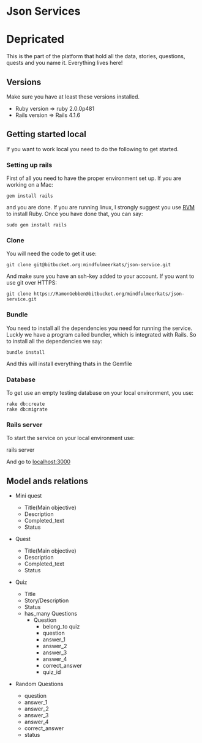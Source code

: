 # Json Services
# Depricated
This is the part of the platform that hold all the data, stories, questions, quests and you name it. Everything lives here!

## Versions
Make sure you have at least these versions installed.

- Ruby version => ruby 2.0.0p481
- Rails version => Rails 4.1.6

## Getting started local

If you want to work local you need to do the following to get started.

### Setting up rails

First of all you need to have the proper environment set up.
If you are working on a Mac:

    gem install rails

and you are done.
If you are running linux, I strongly suggest you use [RVM](http://rvm.io/) to install Ruby.
Once you have done that, you can say:

    sudo gem install rails

### Clone

You will need the code to get it use:

    git clone git@bitbucket.org:mindfulmeerkats/json-service.git

And make sure you have an ssh-key added to your account. If you want to use git over HTTPS:

    git clone https://RamonGebben@bitbucket.org/mindfulmeerkats/json-service.git

### Bundle
You need to install all the dependencies you need for running the service.
Luckly we have a program called bundler, which is integrated with Rails.
So to install all the dependencies we say:

    bundle install

And this will install everything thats in the Gemfile

### Database

To get use an empty testing database on your local environment, you use:

    rake db:create
    rake db:migrate


### Rails server

To start the service on your local environment use:

  rails server

And go to [localhost:3000](http://localhost:3000)


## Model ands relations

- Mini quest
  - Title(Main objective)
  - Description
  - Completed_text
  - Status


- Quest
  - Title(Main objective)
  - Description
  - Completed_text
  - Status


- Quiz
  - Title
  - Story/Description
  - Status
  - has_many Questions
    - Question
      - belong_to quiz
      - question
      - answer_1
      - answer_2
      - answer_3
      - answer_4
      - correct_answer
      - quiz_id


- Random Questions
  - question
  - answer_1
  - answer_2
  - answer_3
  - answer_4
  - correct_answer
  - status
